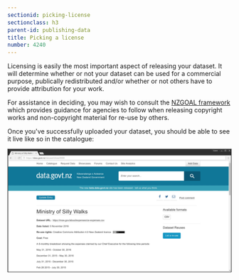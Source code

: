 ```yaml
---
sectionid: picking-license
sectionclass: h3
parent-id: publishing-data
title: Picking a license
number: 4240
---
```


Licensing is easily the most important aspect of releasing your dataset. It will determine whether or not your dataset can be used for a commercial purpose, publically redistributed and/or whether or not others have to provide attribution for your work.

For assistance in deciding, you may wish to consult the [NZGOAL framework](https://www.ict.govt.nz/guidance-and-resources/open-government/new-zealand-government-open-access-and-licensing-nzgoal-framework/) which provides guidance for agencies to follow when releasing copyright works and non-copyright material for re-use by others.

Once you've successfully uploaded your dataset, you should be able to see it live like so in the catalogue:

![data.govt.nz dataset catalogue entry](uploads/publishing-data/03-completed-dataset.jpg)
